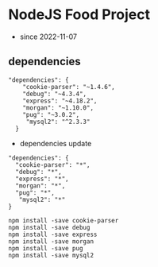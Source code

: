 # NodeJS Food Project

- since 2022-11-07

## dependencies

```
"dependencies": {
    "cookie-parser": "~1.4.6",
    "debug": "~4.3.4",
    "express": "~4.18.2",
    "morgan": "~1.10.0",
    "pug": "~3.0.2",
     "mysql2": "^2.3.3"
  }
```

- dependencies update

```
"dependencies": {
  "cookie-parser": "*",
  "debug": "*",
  "express": "*",
  "morgan": "*",
  "pug": "*",
   "mysql2": "*"
}
```

```
npm install -save cookie-parser
npm install -save debug
npm install -save express
npm install -save morgan
npm install -save pug
npm install -save mysql2

```
